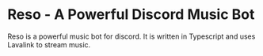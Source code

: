 # Reso - A Powerful Discord Music Bot
Reso is a powerful music bot for discord. It is written in Typescript and uses Lavalink to stream music.
